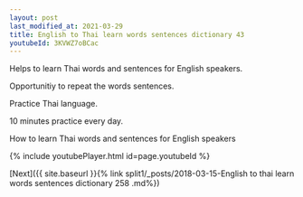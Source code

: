 ```yaml
---
layout: post
last_modified_at: 2021-03-29
title: English to Thai learn words sentences dictionary 43 
youtubeId: 3KVWZ7oBCac
---
```

 
 
Helps to learn Thai words and sentences for English speakers.

Opportunitiy to repeat the words sentences. 

Practice Thai language. 
 
10 minutes practice every day. 
 
How to learn Thai words and sentences for English speakers 
 
{% include youtubePlayer.html id=page.youtubeId %}
 
 
[Next]({{ site.baseurl }}{% link  split1/_posts/2018-03-15-English to thai learn words sentences dictionary 258 .md%})
 
